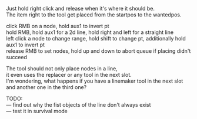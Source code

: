 Just hold right click and release when it's where it should be.  
The item right to the tool get placed from the startpos to the wantedpos.

click RMB on a node, hold aux1 to invert pt  
hold RMB, hold aux1 for a 2d line, hold right and left for a straight line  
left click a node to change range, hold shift to change pt, additionally hold aux1 to invert pt  
release RMB to set nodes, hold up and down to abort queue if placing didn't succeed

The tool should not only place nodes in a line,  
it even uses the replacer or any tool in the next slot.  
I'm wondering, what happens if you have a linemaker tool in the next slot and another one in the third one?

TODO:  
— find out why the fist objects of the line don't always exist  
— test it in survival mode
